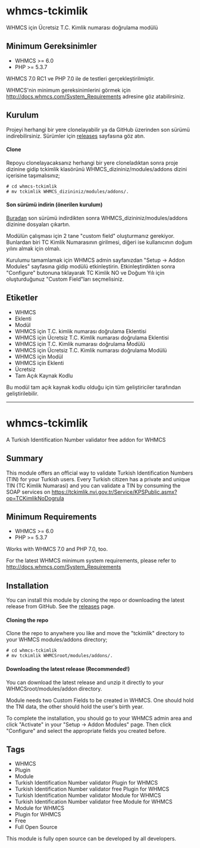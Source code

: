 
# whmcs-tckimlik #
WHMCS için Ücretsiz T.C. Kimlik numarası doğrulama modülü

## Minimum Gereksinimler ##

- WHMCS >= 6.0
- PHP >= 5.3.7

WHMCS 7.0 RC1 ve PHP 7.0 ile de testleri gerçekleştirilmiştir.

WHMCS'nin minimum gereksinimlerini görmek için http://docs.whmcs.com/System_Requirements adresine göz atabilirsiniz.

## Kurulum ##
Projeyi herhangi bir yere clonelayabilir ya da GitHub üzerinden son sürümü indirebilirsiniz. Sürümler için [releases](https://github.com/aponkral/whmcs-tckimlik/releases) sayfasına göz atın.

#### Clone ####
Repoyu clonelayacaksanız herhangi bir yere cloneladıktan sonra proje dizinine gidip tckimlik klasörünü WHMCS_dizininiz/modules/addons dizini içerisine taşımalısınız;

```
# cd whmcs-tckimlik
# mv tckimlik WHMCS_dizininiz/modules/addons/.
```

#### Son sürümü indirin (önerilen kurulum) ####
[Buradan](https://github.com/aponkral/whmcs-tckimlik/releases) son sürümü indirdikten sonra WHMCS_dizininiz/modules/addons dizinine dosyaları çıkartın.

Modülün çalışması için 2 tane "custom field" oluşturmanız gerekiyor. Bunlardan biri TC Kimlik Numarasının girilmesi, diğeri ise kullanıcının doğum yılını almak için olmalı.

Kurulumu tamamlamak için WHMCS admin sayfanızdan "Setup -> Addon Modules" sayfasına gidip modülü etkinleştirin. Etkinleştirdikten sonra "Configure" butonuna tıklayarak TC Kimlik NO ve Doğum Yılı için oluşturduğunuz "Custom Field"ları seçmelisiniz.

## Etiketler ##
- WHMCS
- Eklenti
- Modül
- WHMCS için T.C. kimlik numarası doğrulama Eklentisi
- WHMCS için Ücretsiz T.C. Kimlik numarası doğrulama Eklentisi
- WHMCS için T.C. Kimlik numarası doğrulama Modülü
- WHMCS için Ücretsiz T.C. Kimlik numarası doğrulama Modülü
- WHMCS için Modül
- WHMCS için Eklenti
- Ücretsiz
- Tam Açık Kaynak Kodlu


Bu modül tam açık kaynak kodlu olduğu için tüm geliştiriciler tarafından geliştirilebilir.

---

# whmcs-tckimlik #
A Turkish Identification Number validator free addon for WHMCS

## Summary ##
This module offers an official way to validate Turkish Identification Numbers (TIN) for your Turkish users. Every Turkish citizen has a private and unique TIN (TC Kimlik Numarasi) and you can validate a TIN by consuming the SOAP services on https://tckimlik.nvi.gov.tr/Service/KPSPublic.asmx?op=TCKimlikNoDogrula

## Minimum Requirements ##
- WHMCS >= 6.0
- PHP >= 5.3.7

Works with WHMCS 7.0 and PHP 7.0, too.

For the latest WHMCS minimum system requirements, please refer to
http://docs.whmcs.com/System_Requirements

## Installation ##
You can install this module by cloning the repo or downloading the latest release from GitHub. See the [releases](https://github.com/aponkral/whmcs-tckimlik/releases) page.

#### Cloning the repo ####
Clone the repo to anywhere you like and move the "tckimlik" directory to your WHMCS modules/addons directory;

```
# cd whmcs-tckimlik
# mv tckimlik WHMCSroot/modules/addons/.
```

#### Downloading the latest release (Recommended!) ####
You can download the latest release and unzip it directly to your WHMCSroot/modules/addon directory.

Module needs two Custom Fields to be created in WHMCS. One should hold the TNI data, the other should hold the user's birth year.

To complete the installation, you should go to your WHMCS admin area and click "Activate" in your "Setup -> Addon Modules" page. Then click "Configure" and select the appropriate fields you created before.

## Tags ##
- WHMCS
- Plugin
- Module
- Turkish Identification Number validator Plugin for WHMCS
- Turkish Identification Number validator free Plugin for WHMCS
- Turkish Identification Number validator Module for WHMCS
- Turkish Identification Number validator free Module for WHMCS
- Module for WHMCS
- Plugin for WHMCS
- Free
- Full Open Source


This module is fully open source can be developed by all developers.